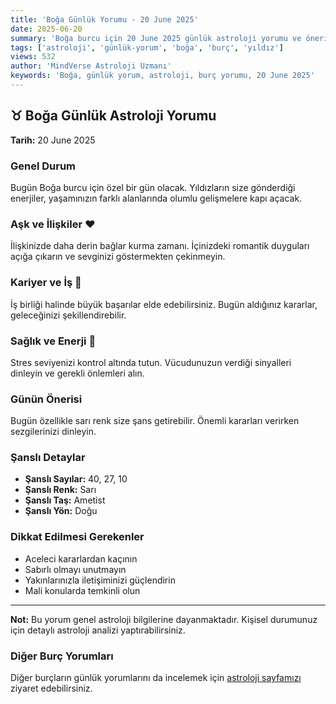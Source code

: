 ```yaml
---
title: 'Boğa Günlük Yorumu - 20 June 2025'
date: 2025-06-20
summary: 'Boğa burcu için 20 June 2025 günlük astroloji yorumu ve önerileri.'
tags: ['astroloji', 'günlük-yorum', 'boğa', 'burç', 'yıldız']
views: 532
author: 'MindVerse Astroloji Uzmanı'
keywords: 'Boğa, günlük yorum, astroloji, burç yorumu, 20 June 2025'
---
```


## ♉ Boğa Günlük Astroloji Yorumu

**Tarih:** 20 June 2025

### Genel Durum

Bugün Boğa burcu için özel bir gün olacak. Yıldızların size gönderdiği enerjiler, yaşamınızın farklı alanlarında olumlu gelişmelere kapı açacak.

### Aşk ve İlişkiler ❤️

İlişkinizde daha derin bağlar kurma zamanı. İçinizdeki romantik duyguları açığa çıkarın ve sevginizi göstermekten çekinmeyin.

### Kariyer ve İş 💼

İş birliği halinde büyük başarılar elde edebilirsiniz. Bugün aldığınız kararlar, geleceğinizi şekillendirebilir.

### Sağlık ve Enerji 🌟

Stres seviyenizi kontrol altında tutun. Vücudunuzun verdiği sinyalleri dinleyin ve gerekli önlemleri alın.

### Günün Önerisi

Bugün özellikle sarı renk size şans getirebilir. Önemli kararları verirken sezgilerinizi dinleyin.

### Şanslı Detaylar

- **Şanslı Sayılar:** 40, 27, 10
- **Şanslı Renk:** Sarı
- **Şanslı Taş:** Ametist
- **Şanslı Yön:** Doğu

### Dikkat Edilmesi Gerekenler

- Aceleci kararlardan kaçının
- Sabırlı olmayı unutmayın
- Yakınlarınızla iletişiminizi güçlendirin
- Mali konularda temkinli olun

---

**Not:** Bu yorum genel astroloji bilgilerine dayanmaktadır. Kişisel durumunuz için detaylı astroloji analizi yaptırabilirsiniz.

### Diğer Burç Yorumları

Diğer burçların günlük yorumlarını da incelemek için [astroloji sayfamızı](/astrology) ziyaret edebilirsiniz.
